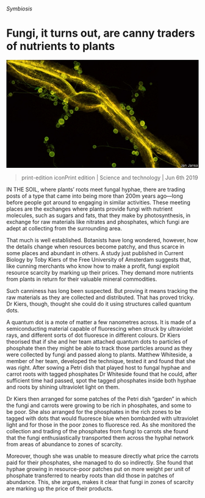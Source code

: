 ###### Symbiosis

# Fungi, it turns out, are canny traders of nutrients to plants 

![image](images/20190608_stp503.jpg) 

> print-edition iconPrint edition | Science and technology | Jun 6th 2019 

IN THE SOIL, where plants’ roots meet fungal hyphae, there are trading posts of a type that came into being more than 200m years ago—long before people got around to engaging in similar activities. These meeting places are the exchanges where plants provide fungi with nutrient molecules, such as sugars and fats, that they make by photosynthesis, in exchange for raw materials like nitrates and phosphates, which fungi are adept at collecting from the surrounding area. 

That much is well established. Botanists have long wondered, however, how the details change when resources become patchy, and thus scarce in some places and abundant in others. A study just published in Current Biology by Toby Kiers of the Free University of Amsterdam suggests that, like cunning merchants who know how to make a profit, fungi exploit resource scarcity by marking up their prices. They demand more nutrients from plants in return for their valuable mineral commodities. 

Such canniness has long been suspected. But proving it means tracking the raw materials as they are collected and distributed. That has proved tricky. Dr Kiers, though, thought she could do it using structures called quantum dots. 

A quantum dot is a mote of matter a few nanometres across. It is made of a semiconducting material capable of fluorescing when struck by ultraviolet rays, and different sorts of dot fluoresce in different colours. Dr Kiers theorised that if she and her team attached quantum dots to particles of phosphate then they might be able to track those particles around as they were collected by fungi and passed along to plants. Matthew Whiteside, a member of her team, developed the technique, tested it and found that she was right. After sowing a Petri dish that played host to fungal hyphae and carrot roots with tagged phosphates Dr Whiteside found that he could, after sufficient time had passed, spot the tagged phosphates inside both hyphae and roots by shining ultraviolet light on them. 

Dr Kiers then arranged for some patches of the Petri dish “garden” in which the fungi and carrots were growing to be rich in phosphates, and some to be poor. She also arranged for the phosphates in the rich zones to be tagged with dots that would fluoresce blue when bombarded with ultraviolet light and for those in the poor zones to fluoresce red. As she monitored the collection and trading of the phosphates from fungi to carrots she found that the fungi enthusiastically transported them across the hyphal network from areas of abundance to zones of scarcity. 

Moreover, though she was unable to measure directly what price the carrots paid for their phosphates, she managed to do so indirectly. She found that hyphae growing in resource-poor patches put on more weight per unit of phosphate transferred to nearby roots than did those in patches of abundance. This, she argues, makes it clear that fungi in zones of scarcity are marking up the price of their products. 

